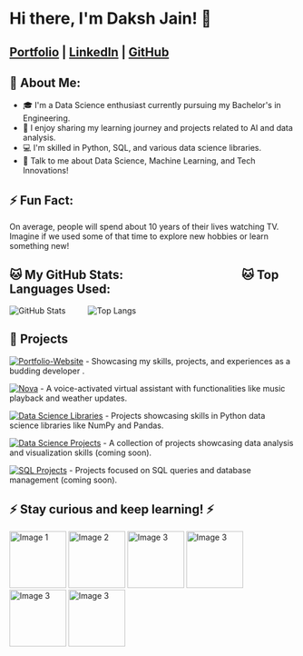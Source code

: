 # Hi there, I'm Daksh Jain! 👋

## [Portfolio](https://itsdakshjain.github.io/Portfolio-Website/#) | [LinkedIn](https://www.linkedin.com/in/daksh-jain-6b31772b9) | [GitHub](https://github.com/itsdakshjain)

## 🤵 About Me:
- 🎓 I'm a Data Science enthusiast currently pursuing my Bachelor's in Engineering.
- 📝 I enjoy sharing my learning journey and projects related to AI and data analysis.
- 💻 I'm skilled in Python, SQL, and various data science libraries.
- 💬 Talk to me about Data Science, Machine Learning, and Tech Innovations!

## ⚡ Fun Fact:
On average, people will spend about 10 years of their lives watching TV. Imagine if we used some of that time to explore new hobbies or learn something new!

## 🐱 My GitHub Stats: &nbsp;&nbsp;&nbsp;&nbsp;&nbsp;&nbsp;&nbsp;&nbsp;&nbsp;&nbsp;&nbsp;&nbsp;&nbsp;&nbsp;&nbsp;&nbsp;&nbsp;&nbsp;&nbsp;&nbsp;&nbsp;&nbsp;&nbsp;&nbsp;&nbsp;&nbsp;&nbsp;&nbsp;&nbsp;&nbsp;&nbsp;&nbsp;&nbsp;&nbsp;&nbsp;&nbsp;&nbsp;&nbsp;&nbsp;&nbsp;        🐱 Top Languages Used:
![GitHub Stats](https://github-readme-stats.vercel.app/api?username=itsdakshjain&show_icons=true&theme=radical)  &nbsp;&nbsp;&nbsp;&nbsp;&nbsp;&nbsp;&nbsp;&nbsp;  ![Top Langs](https://github-readme-stats.vercel.app/api/top-langs/?username=itsdakshjain&layout=compact&theme=radical)

## 🚀 Projects

[![Portfolio-Website](https://img.shields.io/badge/Portfolio%20Website-fd7e14?style=for-the-badge&logoColor=white)](https://github.com/itsdakshjain/Portfolio-Website) - Showcasing my skills, projects, and experiences as a budding developer .

[![Nova](https://img.shields.io/badge/Nova-007bff?style=for-the-badge&logoColor=white)](https://github.com/itsdakshjain/Virtual-Assistant) - A voice-activated virtual assistant with functionalities like music playback and weather updates.

[![Data Science Libraries](https://img.shields.io/badge/Data%20Science%20Libraries-28a745?style=for-the-badge&logoColor=white)](https://github.com/itsdakshjain/Python-Data-Science-Libraries) - Projects showcasing skills in Python data science libraries like NumPy and Pandas.

[![Data Science Projects](https://img.shields.io/badge/Data%20Science%20Projects-007bff?style=for-the-badge&logoColor=white)](link-to-your-data-science-repo) - A collection of projects showcasing data analysis and visualization skills (coming soon).

[![SQL Projects](https://img.shields.io/badge/SQL%20Projects-fd7e14?style=for-the-badge&logoColor=white)](link-to-your-sql-repo) - Projects focused on SQL queries and database management (coming soon).





## ⚡️ Stay curious and keep learning! ⚡️


<img src="https://github.com/user-attachments/assets/ac95e055-31df-435d-8600-62a5f50123e2" alt="Image 1" width="100" />
<img src="https://github.com/user-attachments/assets/7373c117-ca7c-4df2-b1f9-3683054c3c46" alt="Image 2" width="100" />
<img src="https://github.com/user-attachments/assets/9bf73f65-cfc7-4397-a55e-5924dc0ee248" alt="Image 3" width="100" />
<img src="https://github.com/user-attachments/assets/4520083e-4d2b-47c3-8f2b-f2799f0a57e8" alt="Image 3" width="100" />
<img src="https://github.com/user-attachments/assets/ed71eacc-6cb5-406f-a75b-4907265add3d" alt="Image 3" width="100" />
<img src="https://github.com/user-attachments/assets/685c5457-4ecf-4c37-acf4-fcbb3adaa48e" alt="Image 3" width="100" />






